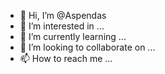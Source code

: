 - 👋 Hi, I’m @Aspendas
- 👀 I’m interested in ...
- 🌱 I’m currently learning ...
- 💞️ I’m looking to collaborate on ...
- 📫 How to reach me ...

<!---
Aspendas/Aspendas is a ✨ special ✨ repository because its `README.md` (this file) appears on your GitHub profile.
You can click the Preview link to take a look at your changes.
--->
